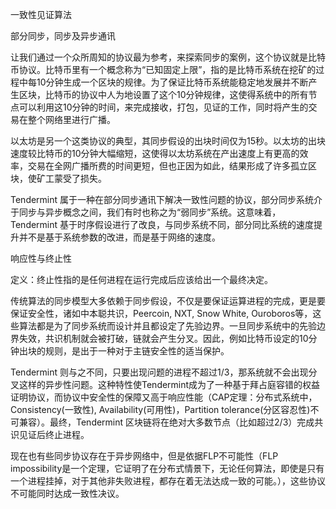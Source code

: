 一致性见证算法

部分同步，同步及异步通讯


让我们通过一个众所周知的协议最为参考，来探索同步的案例，这个协议就是比特币协议。比特币里有一个概念称为“已知固定上限”，指的是比特币系统在挖矿的过程中每10分钟生成一个区块的规律。为了保证比特币系统能稳定地发展并不断产生区块，比特币的协议中人为地设置了这个10分钟规律，这使得系统中的所有节点可以利用这10分钟的时间，来完成接收，打包，见证的工作，同时将产生的交易在整个网络里进行广播。

以太坊是另一个这类协议的典型，其同步假设的出块时间仅为15秒。以太坊的出块速度较比特币的10分钟大幅缩短，这使得以太坊系统在产出速度上有更高的效率，交易在全网广播所费的时间更短，但也正因为如此，结果形成了许多孤立区块，使矿工蒙受了损失。

Tendermint 属于一种在部分同步通讯下解决一致性问题的协议，部分同步系统介于同步与异步概念之间，我们有时也称之为“弱同步”系统。这意味着，Tendermint 基于时序假设进行了改良，与同步系统不同，部分同比系统的速度提升并不是基于系统参数的改进，而是基于网络的速度。

响应性与终止性

定义：终止性指的是任何进程在运行完成后应该给出一个最终决定。

传统算法的同步模型大多依赖于同步假设，不仅是要保证运算进程的完成，更是要保证安全性，诸如中本聪共识，Peercoin, NXT, Snow White, Ouroboros等，这些算法都是为了同步系统而设计并且都设定了先验边界。一旦同步系统中的先验边界失效，共识机制就会被打破，链就会产生分叉。因此，例如比特币设定的10分钟出块的规则，是出于一种对于主链安全性的适当保护。

Tendermint 则与之不同，只要出现问题的进程不超过1/3，那系统就不会出现分叉这样的异步性问题。这种特性使Tendermint成为了一种基于拜占庭容错的权益证明协议，而协议中安全性的保障又高于响应性能（CAP定理：分布式系统中，Consistency(一致性), Availability(可用性)，Partition tolerance(分区容忍性)不可兼容）。最终，Tendermint 区块链将在绝对大多数节点（比如超过2/3）完成共识见证后终止进程。

现在也有些同步协议存在于异步网络中，但是依据FLP不可能性（FLP impossibility是一个定理，它证明了在分布式情景下，无论任何算法，即使是只有一个进程挂掉，对于其他非失败进程，都存在着无法达成一致的可能。），这些协议不可能同时达成一致性决议。
